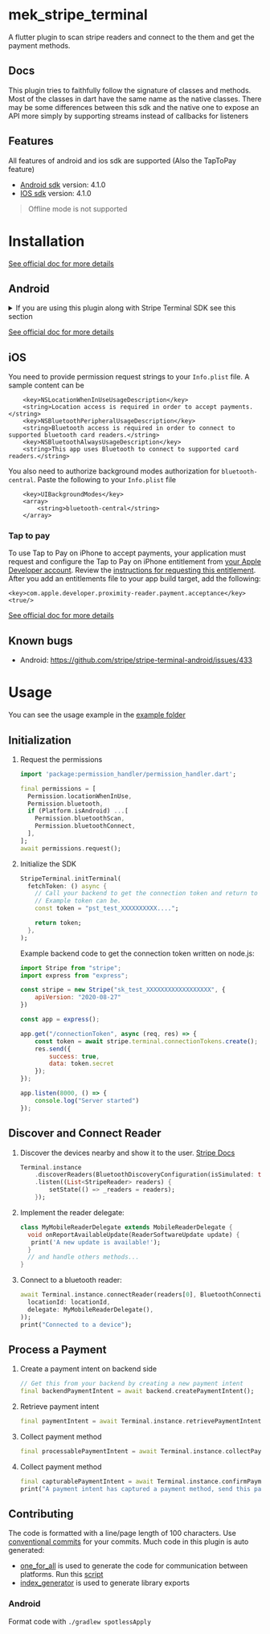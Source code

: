 # mek_stripe_terminal

A flutter plugin to scan stripe readers and connect to the them and get the payment methods.

## Docs

This plugin tries to faithfully follow the signature of classes and methods.
Most of the classes in dart have the same name as the native classes.
There may be some differences between this sdk and the native one to expose an API
more simply by supporting streams instead of callbacks for listeners

## Features

All features of android and ios sdk are supported (Also the TapToPay feature)

- [Android sdk](https://github.com/stripe/stripe-terminal-android) version: 4.1.0
- [IOS sdk](https://github.com/stripe/stripe-terminal-ios) version: 4.1.0

> Offline mode is not supported

# Installation

[See official doc for more details](https://docs.stripe.com/terminal/payments/setup-reader/tap-to-pay)

## Android

<details>
<summary>If you are using this plugin along with Stripe Terminal SDK see this section</summary>
[Issue #349][https://github.com/stripe/stripe-terminal-android/issues/349]

```groovy
android {
    // TODO: remove this two directives once stripe_terminal fixes its plugin
    //      these two snippets are excluding a dup dependency that is probably not transitive
    //      https://github.com/stripe/stripe-terminal-android/issues/349
    configurations {
        all*.exclude module: 'bcprov-jdk15to18'
    }
    packagingOptions {
        pickFirst 'org/bouncycastle/x509/CertPathReviewerMessages.properties'
        pickFirst 'org/bouncycastle/x509/CertPathReviewerMessages_de.properties'
    }
}
```

</details>

[See official doc for more details](https://docs.stripe.com/terminal/payments/setup-integration?terminal-sdk-platform=android)

## iOS

You need to provide permission request strings to your `Info.plist` file. A sample content can be

```
	<key>NSLocationWhenInUseUsageDescription</key>
	<string>Location access is required in order to accept payments.</string>
	<key>NSBluetoothPeripheralUsageDescription</key>
	<string>Bluetooth access is required in order to connect to supported bluetooth card readers.</string>
	<key>NSBluetoothAlwaysUsageDescription</key>
	<string>This app uses Bluetooth to connect to supported card readers.</string>
```

You also need to authorize background modes authorization for `bluetooth-central`. Paste the following to your
`Info.plist` file

```
	<key>UIBackgroundModes</key>
	<array>
		<string>bluetooth-central</string>
	</array>
```

### Tap to pay

To use Tap to Pay on iPhone to accept payments, your application must request and configure the Tap to Pay on iPhone
entitlement from [your Apple Developer account](https://developer.apple.com). Review the [instructions for requesting
this entitlement](https://developer.apple.com/documentation/proximityreader/setting-up-the-entitlement-for-tap-to-pay-on-iphone?language=objc).
After you add an entitlements file to your app build target, add the following:

```.plist
<key>com.apple.developer.proximity-reader.payment.acceptance</key>
<true/>
```

[See official doc for more details](https://docs.stripe.com/terminal/payments/setup-integration?terminal-sdk-platform=ios)

## Known bugs

- Android: https://github.com/stripe/stripe-terminal-android/issues/433

# Usage

You can see the usage example in the [example folder](example/lib/main.dart)

## Initialization

1. Request the permissions
    ```dart
    import 'package:permission_handler/permission_handler.dart';
    
    final permissions = [
      Permission.locationWhenInUse,
      Permission.bluetooth,
      if (Platform.isAndroid) ...[
        Permission.bluetoothScan,
        Permission.bluetoothConnect,
      ],
    ];
    await permissions.request();
    ```

2. Initialize the SDK
    ```dart
    StripeTerminal.initTerminal(
      fetchToken: () async {
        // Call your backend to get the connection token and return to this function
        // Example token can be.
        const token = "pst_test_XXXXXXXXXX....";

        return token;
      },
    );
    ```

   Example backend code to get the connection token written on node.js:

   ```js
   import Stripe from "stripe";
   import express from "express";

   const stripe = new Stripe("sk_test_XXXXXXXXXXXXXXXXXX", {
       apiVersion: "2020-08-27"
   })

   const app = express();

   app.get("/connectionToken", async (req, res) => {
       const token = await stripe.terminal.connectionTokens.create();
       res.send({
           success: true,
           data: token.secret
       });
   });

   app.listen(8000, () => {
       console.log("Server started")
   });
   ```

## Discover and Connect Reader

1. Discover the devices nearby and show it to the
   user. [Stripe Docs](https://stripe.com/docs/terminal/payments/connect-reader?terminal-sdk-platform=android)
    ```dart
    Terminal.instance
        .discoverReaders(BluetoothDiscoveryConfiguration(isSimulated: true))
        .listen((List<StripeReader> readers) {
            setState(() => _readers = readers);
        });
    ```
2. Implement the reader delegate:
   ```dart
   class MyMobileReaderDelegate extends MobileReaderDelegate {
     void onReportAvailableUpdate(ReaderSoftwareUpdate update) {
      print('A new update is available!');
     }
     // and handle others methods...
   }
   ```
3. Connect to a bluetooth reader:
    ```dart
    await Terminal.instance.connectReader(readers[0], BluetoothConnectionConfiguration(
      locationId: locationId,
      delegate: MyMobileReaderDelegate(),
    ));
    print("Connected to a device");
    ```

## Process a Payment

1. Create a payment intent on backend side
    ```dart
    // Get this from your backend by creating a new payment intent
    final backendPaymentIntent = await backend.createPaymentIntent();
    ```
2. Retrieve payment intent
    ```dart
    final paymentIntent = await Terminal.instance.retrievePaymentIntent(backendPaymentIntent.clientSecret);
    ```
3. Collect payment method
    ```dart
    final processablePaymentIntent = await Terminal.instance.collectPaymentMethod(paymentIntent);
    ```
4. Collect payment method
    ```dart
    final capturablePaymentIntent = await Terminal.instance.confirmPaymentIntent(processablePaymentIntent)
    print("A payment intent has captured a payment method, send this payment intent to you backend to capture the payment");
    ```

## Contributing

The code is formatted with a line/page length of 100 characters.
Use [conventional commits](https://www.conventionalcommits.org/en/v1.0.0/) for your commits.
Much code in this plugin is auto generated:

- [one_for_all](https://pub.dev/packages/one_for_all) is used to generate the code for communication between platforms.
  Run this [script](tool/generate_api.dart)
- [index_generator](https://pub.dev/packages/index_generator) is used to generate library exports

### Android

Format code with `./gradlew spotlessApply`
